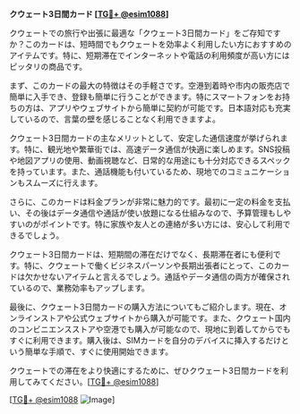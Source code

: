 **クウェート3日間カード [[TG💪+ @esim1088](https://t.me/s/esim1088)]**

クウェートでの旅行や出張に最適な「クウェート3日間カード」をご存知ですか？このカードは、短時間でもクウェートを効率よく利用したい方におすすめのアイテムです。特に、短期滞在でインターネットや電話の利用頻度が高い方にはピッタリの商品です。

まず、このカードの最大の特徴はその手軽さです。空港到着時や市内の販売店で簡単に入手でき、登録も簡単に行うことができます。特にスマートフォンをお持ちの方は、アプリやウェブサイトから簡単に契約が可能です。日本語対応も充実しているので、言葉の壁を感じることなく利用できますよ。

クウェート3日間カードの主なメリットとして、安定した通信速度が挙げられます。特に、観光地や繁華街では、高速データ通信が快適に楽しめます。SNS投稿や地図アプリの使用、動画視聴など、日常的な用途にも十分対応できるスペックを持っています。また、通話機能も付いているため、現地でのコミュニケーションもスムーズに行えます。

さらに、このカードは料金プランが非常に魅力的です。最初に一定の料金を支払い、その後はデータ通信や通話が使い放題になる仕組みなので、予算管理もしやすいのがポイントです。特に家族や友人との連絡が多い方には、安心して利用できるでしょう。

クウェート3日間カードは、短期間の滞在だけでなく、長期滞在者にも便利です。特に、クウェートで働くビジネスパーソンや長期出張者にとって、このカードは欠かせないアイテムと言えるでしょう。通話やデータ通信の両方が確保されているので、業務効率もアップします。

最後に、クウェート3日間カードの購入方法についてもご紹介します。現在、オンラインストアや公式ウェブサイトから購入が可能です。また、クウェート国内のコンビニエンスストアや空港でも購入が可能なので、現地に到着してからでもすぐに利用できます。購入後は、SIMカードを自分のデバイスに挿入するだけという簡単な手順で、すぐに使用開始できます。

クウェートでの滞在をより快適にするために、ぜひクウェート3日間カードを利用してみてください。[[TG💪+ @esim1088](https://t.me/s/esim1088)]

[[TG💪+ @esim1088](https://t.me/s/esim1088) ![Image](https://i.postimg.cc/Y0z9fWf4/image.png)]